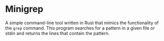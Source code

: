 # Minigrep

A simple command-line tool written in Rust that mimics the functionality of the
`grep` command. This program searches for a pattern in a given file or stdin 
and returns the lines that contain the pattern.

